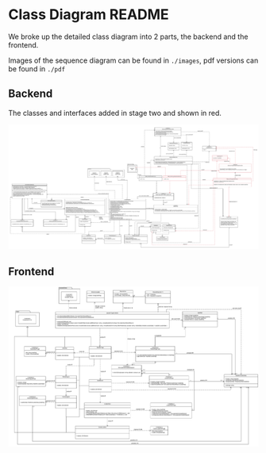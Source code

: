 # Class Diagram README
We broke up the detailed class diagram into 2 parts, the backend and the frontend.

Images of the sequence diagram can be found in `./images`, pdf versions can be found in `./pdf`


## Backend

The classes and interfaces added in stage two and shown in red.

<img src="/UML/Class_Diagrams/images/backend.png" >

## Frontend

<img src="/UML/Class_Diagrams/images/frontend.png" >

